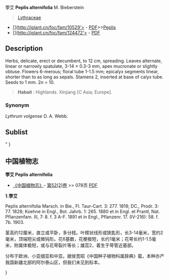 荸艾 **Peplis alternifolia** M. Bieberstein

> [Lythraceae](http://www.iplant.cn/info/Lythraceae?t=foc)
* [](http://iplant.cn/foc/fam/10529'> - [PDF](http://iplant.cn/foc/pdf/Lythraceae.pdf)>>[Peplis](http://www.iplant.cn/info/Peplis?t=foc)
* [](http://iplant.cn/foc/fam/124472'> - [PDF](http://www.iplant.cn/foc/pdf/Peplis.pdf)

## Description

Herbs, delicate, erect or decumbent, to 12 cm, spreading. Leaves alternate, linear or narrowly spatulate, 3-14 × 0.3-3 mm, apex mucronate or slightly obtuse. Flowers 6-merous; floral tube 1-1.5 mm; epicalyx segments linear, shorter than to as long as sepals. Stamens 2, inserted at base of calyx tube. Seeds to 1 mm. 2*n* = 10.


> **Habait** : 
> Highlands. Xinjiang [C Asia; Europe].

### Synonym
*Lythrum volgense* D. A. Webb.


## Sublist
"
}
## 中国植物志

**荸艾 Peplis alternifolia**

* [《中国植物志》](http://www.iplant.cn/frps)- [第52(2)卷](http://www.iplant.cn/frps/vol/52(2)) >> 078页 [PDF](http://www.iplant.cn/frps/pdf/52(2)/078.PDF)

**1.荸艾**

Peplis alternifolia Marsch. in Bie., Fl. Taur-Cart. 3: 277. 1819; DC., Prodr. 3: 77. 1828; Koehne in Engl., Bot. Jahrb. 1: 265. 1880 et in Engl. et Prantl, Nat. Pflanzenfam. III, 7: 8. f. 3 A-F. 1891 et in Engl., Pflanzenr. 17. (IV-216): 58. f. 7b. 1903.

茎高约12厘米，直立或平卧，多分枝。叶楔状线形或狭匙形，长3-14毫米，宽约2毫米，顶端短尖或微钝形。花6基数，花梗极短，长约1毫米；花萼长约1-1.5毫米，附属体极短，或与花萼裂片等长；雄蕊2，着生于萼管近基部。

分布于欧洲、小亚细亚和中亚。据侯宽昭《中国种子植物科属辞典》载，本种亦产我国新疆北部的阿尔泰山区，但我们未见到标本。

}